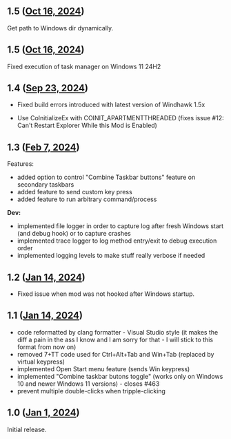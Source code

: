 ## 1.5 ([Oct 16, 2024](https://github.com/ramensoftware/windhawk-mods/blob/d49e6115be946a647af151758bae3742c0ad63d4/mods/taskbar-empty-space-clicks.wh.cpp))

Get path to Windows dir dynamically.

## 1.5 ([Oct 16, 2024](https://github.com/ramensoftware/windhawk-mods/blob/782cbb3c7437ab8bd2f8be553357c49effa01044/mods/taskbar-empty-space-clicks.wh.cpp))

Fixed execution of task manager on Windows 11 24H2

## 1.4 ([Sep 23, 2024](https://github.com/ramensoftware/windhawk-mods/blob/24a59b390771c24436afc2ef3b64c145f8547082/mods/taskbar-empty-space-clicks.wh.cpp))

* Fixed build errors introduced with latest version of Windhawk 1.5x

* Use CoInitializeEx with COINIT_APARTMENTTHREADED (fixes issue #12: Can't Restart Explorer While this Mod is Enabled)

## 1.3 ([Feb 7, 2024](https://github.com/ramensoftware/windhawk-mods/blob/7cf96eb29f7166f2587624eac5241b4eeb4a0016/mods/taskbar-empty-space-clicks.wh.cpp))

Features:
- added option to control "Combine Taskbar buttons" feature on secondary taskbars
- added feature to send custom key press
- added feature to run arbitrary command/process

**Dev:**
- implemented file logger in order to capture log after fresh Windows start (and debug hook) or to capture crashes
- implemented trace logger to log method entry/exit to debug execution order  
- implemented logging levels to make stuff really verbose if needed

## 1.2 ([Jan 14, 2024](https://github.com/ramensoftware/windhawk-mods/blob/a61b96c8ecb6a86ce4c3af434ab3bade823b67a2/mods/taskbar-empty-space-clicks.wh.cpp))

* Fixed issue when mod was not hooked after Windows startup.

## 1.1 ([Jan 14, 2024](https://github.com/ramensoftware/windhawk-mods/blob/cc8981928018153636f20dfdef7ac8dacf5571e5/mods/taskbar-empty-space-clicks.wh.cpp))

- code reformatted by clang formatter - Visual Studio style (it makes the diff a pain in the ass I know and I am sorry for that - I will stick to this format from now on)
- removed 7+TT code used for Ctrl+Alt+Tab and Win+Tab (replaced by virtual keypress)
- implemented Open Start menu feature (sends Win keypress)
- implemented "Combine taskbar butons toggle" (works only on Windows 10 and newer Windows 11 versions) - closes #463
- prevent multiple double-clicks when tripple-clicking

## 1.0 ([Jan 1, 2024](https://github.com/ramensoftware/windhawk-mods/blob/46472b5d13df20650591a0456fd464daab9552a2/mods/taskbar-empty-space-clicks.wh.cpp))

Initial release.
